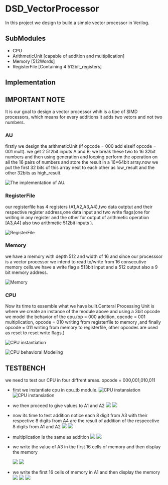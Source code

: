 # DSD_VectorProcessor
In this project we design to build a simple vector processor in Verilog.


## SubModules
- CPU     
- ArithmeticUnit [capable of addition and multiplication]
- Memory [512Words]
- RegisterFile [Containing 4 512bit_registers]

## Implementation
## IMPORTANT NOTE
It is our goal to design a vector processor whih is a tipe of SIMD processors, which means for every additions it adds two vetors and not two numbers.

### AU

firstly we design the arithmeticUnit (if opcode = 000 add elseif opcode = 001 mult). we get 2 512bit inputs A and B; we break these two to 16 32bit numbers and then using generation and looping perform the operation
on all the 16 pairs of numbers and store the result in a 16*64bit array.now we put the first 32 bits of this array next to each other as low_result and the other 32bits as high_result.


![The implementation of AU.](https://github.com/Hemenam/DSD_VectorProcessor/blob/main/Pictures/Screenshot%202024-06-25%20185618.png)

### RegisterFile
our registerfile has 4 registers (A1,A2,A3,A4),two data outptut and their respective register address,one data input and two write flags(one for writing in any register and the other for output of arithmetic operation [A3,A4] also two arithmetic 512bit inputs ).  


![RegisterFile](https://github.com/Hemenam/DSD_VectorProcessor/blob/main/Pictures/Screenshot%202024-06-25%20185711.png)

### Memory
we have a memory with depth 512 and width of 16 and since our processsor is a vector processor we intend to read to/write from 16 consecutive memory cells.we have a write flag a 513bit input and a 512 output also a 9 bit memory address.

![Memory](https://github.com/Hemenam/DSD_VectorProcessor/blob/main/Pictures/Screenshot%202024-06-25%20185631.png)

### CPU
Now its time to essemble what we have built.Centeral Processing Unit is where we create an instance of the module above and using a 3bit opcode we model the behavior of the cpu.(op = 000 addition, opcode = 001 multiplication, opcode = 010 writing from registerfile to memory ,and finally opcode = 011 writing from memory to registerfile, other opcodes are used as reset to reset write flags.)

![CPU instantiation](https://github.com/Hemenam/DSD_VectorProcessor/blob/main/Pictures/Screenshot%202024-06-25%20185836.png)

![CPU behavioral Modeling](https://github.com/Hemenam/DSD_VectorProcessor/blob/main/Pictures/Screenshot%202024-06-25%20185849.png)


## TESTBENCH
we need to test our CPU in four diffrent areas. opcode = 000,001,010,011
- first we instantiate cpu in cpu_tb module.
  ![CPU instansiation](https://github.com/Hemenam/DSD_VectorProcessor/blob/main/Pictures/Screenshot%202024-06-25%20205625.png)
   ![CPU instansiation](https://github.com/Hemenam/DSD_VectorProcessor/blob/main/Pictures/Screenshot%202024-06-25%20205650.png)
    
- we then proceed to give values to A1 and A2
  ![](https://github.com/Hemenam/DSD_VectorProcessor/blob/main/Pictures/Screenshot%202024-06-25%20205741.png)
   ![](https://github.com/Hemenam/DSD_VectorProcessor/blob/main/Pictures/Screenshot%202024-06-25%20210357.png)
-  now its time to test addition notice each 8 digit from A3 with their respective 8 digits from A4 are the result of addition of the respecctive 8 digits from A1 and A2
  ![](https://github.com/Hemenam/DSD_VectorProcessor/blob/main/Pictures/Screenshot%202024-06-25%20205911.png)
    ![](https://github.com/Hemenam/DSD_VectorProcessor/blob/main/Pictures/Screenshot%202024-06-25%20210405.png)
- multiplication is the same as addition
  ![](https://github.com/Hemenam/DSD_VectorProcessor/blob/main/Pictures/Screenshot%202024-06-25%20205923.png)
   ![](https://github.com/Hemenam/DSD_VectorProcessor/blob/main/Pictures/Screenshot%202024-06-25%20210417.png)

- we write the value of A3 in the first 16 cells of memory and then display the memory

  ![](https://github.com/Hemenam/DSD_VectorProcessor/blob/main/Pictures/Screenshot%202024-06-25%20210528.png)
   ![](https://github.com/Hemenam/DSD_VectorProcessor/blob/main/Pictures/Screenshot%202024-06-25%20210612.png)
- we write the first 16 cells  of memory  in A1 and then display the memory
  ![](https://github.com/Hemenam/DSD_VectorProcessor/blob/main/Pictures/Screenshot%202024-06-25%20221512.png)
   ![](https://github.com/Hemenam/DSD_VectorProcessor/blob/main/Pictures/Screenshot%202024-06-25%20220851.png)
  ![](https://github.com/Hemenam/DSD_VectorProcessor/blob/main/Pictures/Screenshot%202024-06-25%20220856.png)




